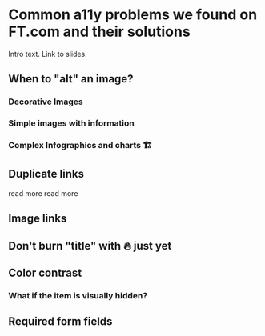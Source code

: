 # Common a11y problems we found on FT.com and their solutions

Intro text. Link to slides.

## When to "alt" an image?

### Decorative Images

### Simple images with information

### Complex Infographics and charts 🏗

## Duplicate links
read more
read more

## Image links

## Don't burn "title" with 🔥 just yet

## Color contrast
### What if the item is visually hidden?

## Required form fields
